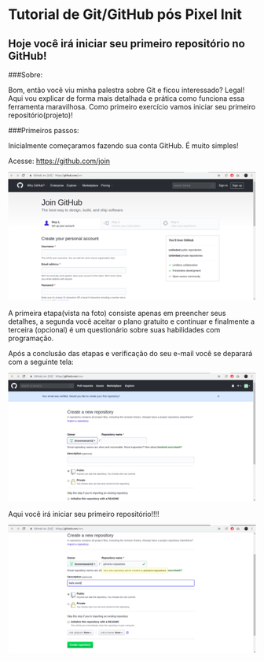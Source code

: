 # Tutorial de Git/GitHub pós Pixel Init
## Hoje você irá iniciar seu primeiro repositório no GitHub!

###Sobre:

Bom, então você viu minha palestra sobre Git e ficou interessado? Legal! Aqui vou explicar de forma mais detalhada e prática como funciona essa ferramenta maravilhosa.
Como primeiro exercício vamos iniciar seu primeiro repositório(projeto)!

###Primeiros passos:

Inicialmente começaramos fazendo sua conta GitHub. É muito simples! 

Acesse: https://github.com/join

![github-join](https://raw.githubusercontent.com/brunomanarin/yourfirstgihubrepo/master/img/github-join.png)


A primeira etapa(vista na foto) consiste apenas em preencher seus detalhes, a segunda você aceitar o plano gratuito e continuar e finalmente a terceira (opcional) é um questionário sobre suas habilidades com programação.

Após a conclusão das etapas e verificação do seu e-mail você se deparará com a seguinte tela:


![github-new](https://raw.githubusercontent.com/brunomanarin/yourfirstgihubrepo/master/img/github-new.png)

Aqui você irá iniciar seu primeiro repositório!!!!

![github-new](https://raw.githubusercontent.com/brunomanarin/yourfirstgihubrepo/master/img/github-new-modified.png)


